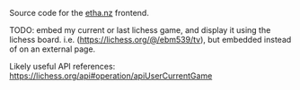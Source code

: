 Source code for the [etha.nz](https://etha.nz) frontend.


TODO: embed my current or last lichess game, and display it using the lichess board. i.e. (https://lichess.org/@/ebm539/tv), but embedded instead of on an external page.

Likely useful API references: https://lichess.org/api#operation/apiUserCurrentGame
